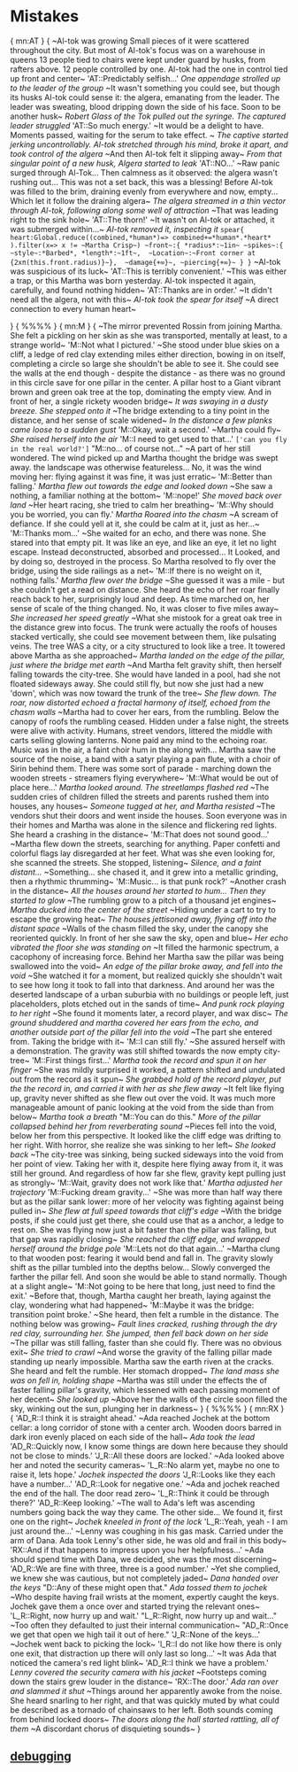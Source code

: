 # Mistakes
{
mn:AT
}
{
~Al-tok was growing
Small pieces of it were scattered throughout the city.
But most of Al-tok's focus was on a warehouse in queens
13 people tied to chairs were kept under guard by husks, from rafters above.
12 people controlled by one. 
Al-tok had the one in control tied up front and center~
'AT::Predictably selfish...'
*One appendage strolled up to the leader of the group*
~It wasn't something you could see, but though its husks Al-tok could sense it: the algera, emanating from the leader.
The leader was sweating, blood dripping down the side of his face.
Soon to be another husk~
*Robert Glass of the Tok pulled out the syringe.
The captured leader struggled*
'AT::So much energy.'
~It would be a delight to have.
Moments passed, waiting for the serum to take effect. ~
*The captive started jerking uncontrollably.
Al-tok stretched through his mind, broke it apart, and took control of the algera*
~And then Al-tok felt it slipping away~
*From that singular point of a new husk, Algera started to leak*
'AT::NO...'
~Raw panic surged through Al-Tok... 
Then calmness as it observed: the algera wasn't rushing out... 
This was not a set back, this was a blessing!
Before Al-tok was filled to the brim, draining evenly from everywhere and now, empty... 
Which let it follow the draining algera~ 
*The algera streamed in a thin vector through Al-tok, following along some well of attraction*
~That was leading right to the sink hole~
'AT::The thorn!'
~It wasn't on Al-tok or attached, it was submerged within...~
*Al-tok removed it, inspecting it*
`
spear{
    heart:Global.reduce((combined,*human*)=>
      combined+=*human*.*heart*
    ).filter(x=> x != ~Martha Crisp~)
    ~front~:{
        *radius*:~1in~
        ~spikes~:{
            ~style~:*Barbed*,
            *length*:~1ft~, 
            ~Location~:~Front corner at {2xπ(this.front.radius)}~}, 
        ~damage{+∞}~,
        ~piercing{+∞}~
    }
}
`
~Al-tok was suspicious of its luck~
'AT::This is terribly convenient.'
~This was either a trap, or this Martha was born yesterday.
Al-tok inspected it again, carefully, and found nothing hidden~
'AT::Thanks are in order.'
~It didn't need all the algera, not with this~
*Al-tok took the spear for itself*
~A direct connection to every human heart~

}
{
%%%%
}
{
mn:M
}
{
~The mirror prevented Rossin from joining Martha.
She felt a pickling on her skin as she was transported, mentally at least, to a strange world~
'M::Not what I pictured.'
~She stood under blue skies on a cliff, a ledge of red clay extending miles either direction, bowing in on itself, completing a circle so large she shouldn't be able to see it.
She could see the walls at the end though - despite the distance - as there was no ground in this circle save for one pillar in the center.
A pillar host to a Giant vibrant brown and green oak tree at the top, dominating the empty view.
And in front of her, a single rickety wooden bridge~ 
*It was swaying in a dusty breeze.
She stepped onto it*
~The bridge extending to a tiny point in the distance, and her sense of scale widened~
*In the distance a few planks came loose to a sudden gust*
'M::Okay, wait a second.'
~Martha could fly~
*She raised herself into the air*
'M::I need to get used to that...'
`['can you fly in the real world?']`
"M::no... of course not..."
~A part of her still wondered.
The wind picked up and Martha thought the bridge was swept away. 
the landscape was otherwise featureless...
No, it was the wind moving her: flying against it was fine, it was just erratic~
'M::Better than falling.'
*Martha flew out towards the edge and looked down*
~She saw a nothing, a familiar nothing at the bottom~
'M::nope!'
*She moved back over land*
~Her heart racing, she tried to calm her breathing~
'M::Why should you be worried, you can fly.'
*Martha Roared into the chasm*
~A scream of defiance.
If she could yell at it, she could be calm at it, just as her...~
'M::Thanks mom...'
~She waited for an echo, and there was none.
She stared into that empty pit.
It was like an eye, and like an eye, it let no light escape. 
Instead deconstructed, absorbed and processed...
It Looked, and by doing so, destroyed in the process.
So Martha resolved to fly over the bridge, using the side railings as a net~
'M::If there is no weight on it, nothing falls.'
*Martha flew over the bridge*
~She guessed it was a mile - but she couldn't get a read on distance.
She heard the echo of her roar finally reach back to her, surprisingly loud and deep.
As time marched on, her sense of scale of the thing changed.
No, it was closer to five miles away~
*She increased her speed greatly*
~What she mistook for a great oak tree in the distance grew into focus.
The trunk were actually the roofs of houses stacked vertically, she could see movement between them, like pulsating veins.
The tree WAS a city, or a city structured to look like a tree.
It towered above Martha as she approached~
*Martha landed on the edge of the pillar, just where the bridge met earth*
~And Martha felt gravity shift, then herself falling towards the city-tree.
She would have landed in a pool, had she not floated sideways away.
She could still fly, but now she just had a new 'down', which was now toward the trunk of the tree~
*She flew down.
The roar, now distorted echoed a fractal harmony of itself, echoed from the chasm walls*
~Martha had to cover her ears, from the rumbling.
Below the canopy of roofs the rumbling ceased.
Hidden under a false night, the streets were alive with activity.
Humans, street vendors, littered the middle with carts selling glowing lanterns.
None paid any mind to the echoing roar.
Music was in the air, a faint choir hum in the along with...
Martha saw the source of the noise, a band with a satyr playing a pan flute, with a choir of Sirin behind them.
There was some sort of parade - marching down the wooden streets - streamers flying everywhere~
'M::What would be out of place here...'
*Martha looked around.
The streetlamps flashed red*
~The sudden cries of children filled the streets and parents rushed them into houses, any houses~
*Someone tugged at her, and Martha resisted*
~The vendors shut their doors and went inside the houses.
Soon everyone was in their homes and Martha was alone in the silence and flickering red lights.
She heard a crashing in the distance~
'M::That does not sound good...'
~Martha flew down the streets, searching for anything.
Paper confetti and colorful flags lay disregarded at her feet.
What was she even looking for, she scanned the streets.
She stopped, listening~
*Silence, and a faint distant...*
~Something... she chased it, and it grew into a metallic grinding, then a rhythmic thrumming~
'M::Music... is that punk rock?'
~Another crash in the distance~
*All the houses around her started to hum...
Then they started to glow*
~The rumbling grow to a pitch of a thousand jet engines~
*Martha ducked into the center of the street*
~Hiding under a cart to try to escape the growing heat~
*The houses jettisoned away, flying off into the distant space*
~Walls of the chasm filled the sky, under the canopy she reoriented quickly.
In front of her she saw the sky, open and blue~
*Her echo vibrated the floor she was standing on*
~It filled the harmonic spectrum, a cacophony of increasing force.
Behind her Martha saw the pillar was being swallowed into the void~
*An edge of the pillar broke away, and fell into the void*
~She watched it for a moment, but realized quickly she shouldn't wait to see how long it took to fall into that darkness.
And around her was the deserted landscape of a urban suburbia with no buildings or people left, just placeholders, plots etched out in the sands of time~
*And punk rock playing to her right*
~She found it moments later, a record player, and wax disc~
*The ground shuddered and martha covered her ears from the echo, and another outside part of the pillar fell into the void*
~The part she entered from.
Taking the bridge with it~
'M::I can still fly.'
~She assured herself with a demonstration.
The gravity was still shifted towards the now empty city-tree~
'M::First things first...'
*Martha took the record and spun it on her finger*
~She was mildly surprised it worked, a pattern shifted and undulated out from the record as it spun~
*She grabbed hold of the record player, put the the record in, and carried it with her as she flew away*
~It felt like flying up, gravity never shifted as she flew out over the void.
It was much more manageable amount of panic looking at the void from the side than from below~
*Martha took a breath*
"M::You can do this."
*More of the pillar collapsed behind her from reverberating sound*
~Pieces fell into the void, below her from this perspective.
It looked like the cliff edge was drifting to her right.
With horror, she realize she was sinking to her left~
*She looked back*
~The city-tree was sinking, being sucked sideways into the void from her point of view.
Taking her with it, despite here flying away from it, it was still her ground.
And regardless of how far she flew, gravity kept pulling just as strongly~
'M::Wait, gravity does not work like that.'
*Martha adjusted her trajectory*
'M::Fucking dream gravity...'
~She was more than half way there but as the pillar sank lower: more of her velocity was fighting against being pulled in~
*She flew at full speed towards that cliff's edge*
~With the bridge posts, if she could just get there, she could use that as a anchor, a ledge to rest on.
She was flying now just a bit faster than the pillar was falling, but that gap was rapidly closing~
*She reached the cliff edge, and wrapped herself around the bridge pole*
'M::Lets not do that again...'
~Martha clung to that wooden post: fearing it would bend and fall in. 
The gravity slowly shift as the pillar tumbled into the depths below...
Slowly converged the farther the pillar fell. 
And soon she would be able to stand normally.
Though at a slight angle~
'M::Not going to be here that long, just need to find the exit.'
~Before that, though, Martha caught her breath, laying against the clay, wondering what had happened~
'M::Maybe it was the bridge: transition point broke.'
~She heard, then felt a rumble in the distance.
The nothing below was growing~
*Fault lines cracked, rushing through the dry red clay, surrounding her.
She jumped, then fell back down on her side*
~The pillar was still falling, faster than she could fly.
There was no obvious exit~
*She tried to crawl*
~And worse the gravity of the falling pillar made standing up nearly impossible.
Martha saw the earth riven at the cracks. 
She heard and felt the rumble. 
Her stomach dropped~
*The land mass she was on fell in, holding shape*
~Martha was still under the effects the of faster falling pillar's gravity, which lessened with each passing moment of her decent~
*She looked up*
~Above her the walls of the circle soon filled the sky, winking out the sun, plunging her in darkness~
}
{
%%%%
}
{
mn:RX
}
{
'AD_R::I think it is straight ahead.'
~Ada reached Jochek at the bottom cellar: a long corridor of stone with a center arch.
Wooden doors barred in dark iron evenly placed on each side of the hall~
*Ada took the lead*
'AD_R::Quickly now, I know some things are down here because they should not be close to minds.'
'J_R::All these doors are locked.'
~Ada looked above her and noted the security cameras~
'L_R::No alarm yet, maybe no one to raise it, lets hope.'
*Jochek inspected the doors*
'J_R::Looks like they each have a number...'
'AD_R::Look for negative one.'
~Ada and jochek reached the end of the hall.
The door read zero~
'L_R::Think it could be through there?'
'AD_R::Keep looking.'
~The wall to Ada's left was ascending numbers going back the way they came.
The other side... 
We found it, first one on the right~
*Jochek kneeled in front of the lock*
'L_R::Yeah, yeah - I am just around the...'
~Lenny was coughing in his gas mask. 
Carried under the arm of Dana.
Ada took Lenny's other side, he was old and frail in this body~
'RX::And if that happens to impress upon you her helpfulness...'
~Ada should spend time with Dana, we decided, she was the most discerning~
'AD_R::We are fine with three, three is a good number.'
~Yet she complied, we knew she was cautious, but not completely jaded~
*Dana handed over the keys*
"D::Any of these might open that."
*Ada tossed them to jochek*
~Who despite having frail wrists at the moment, expertly caught the keys.
Jochek gave them a once over and started trying the relevant ones~
'L_R::Right, now hurry up and wait.'
"L_R::Right, now hurry up and wait..."
~Too often they defaulted to just their internal communication~
"AD_R::Once we get that open we high tail it out of here."
'J_R::None of the keys...'
~Jochek went back to picking the lock~
'l_R::I do not like how there is only one exit, that distraction up there will only last so long...'
~It was Ada that noticed the camera's red light blink~
'AD_R::I think we have a problem.'
*Lenny covered the security camera with his jacket*
~Footsteps coming down the stairs grew louder in the distance~
'RX::The door.'
*Ada ran over and slammed it shut*
~Things around her apparently awoke from the noise.
She heard snarling to her right, and that was quickly muted by what could be described as a tornado of chainsaws to her left.
Both sounds coming from behind locked doors~
*The doors along the hall started rattling, all of them*
~A discordant chorus of disquieting sounds~
}

## [debugging](debugging.md)
